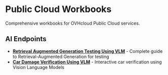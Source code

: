 # Public Cloud Workbooks

Comprehensive workbooks for OVHcloud Public Cloud services.

## AI Endpoints

- [**Retrieval Augmented Generation Testing Using VLM**](ai-endpoints/retrieval-augmented-generation-testing-using-vlm/) - Complete guide to Retrieval-Augmented Generation for testing
- [**Car Damage Verification Using VLM**](ai-endpoints/car-damage-verification-using-vlm/) - Interactive car verification using Vision Language Models

